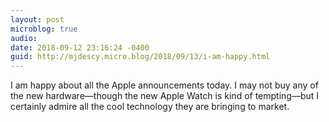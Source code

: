 ```yaml
---
layout: post
microblog: true
audio: 
date: 2018-09-12 23:16:24 -0400
guid: http://mjdescy.micro.blog/2018/09/13/i-am-happy.html
---
```

I am happy about all the Apple announcements today. I may not buy any of the new hardware—though the new Apple Watch is kind of tempting—but I certainly admire all the cool technology they are bringing to market.
